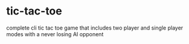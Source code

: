 # tic-tac-toe
complete cli tic tac toe game that includes two player and single player modes with a never losing AI opponent
